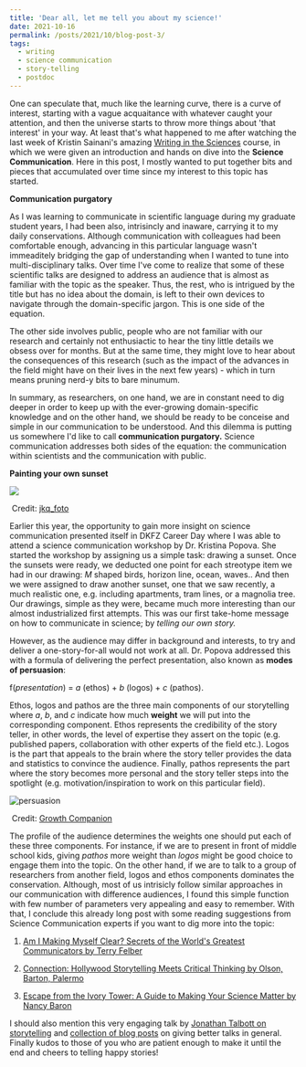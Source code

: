 ```yaml
---
title: 'Dear all, let me tell you about my science!'
date: 2021-10-16
permalink: /posts/2021/10/blog-post-3/
tags:
  - writing
  - science communication
  - story-telling
  - postdoc
---
```


One can speculate that, much like the learning curve, there is a curve of interest, starting with a vague acquaitance with whatever caught your attention, and then the universe starts to throw more things about 'that interest' in your way. At least that's what happened to me after watching the last week of Kristin Sainani's amazing [Writing in the Sciences](https://www.coursera.org/learn/sciwrite)  course, in which we were given an introduction and hands on dive into the **Science Communication**. Here in this post, I mostly wanted to put together bits and pieces that accumulated over time since my interest to this topic has started. 

**Communication purgatory**

As I was learning to communicate in scientific language during my graduate student years, I had been also, intrisincly and inaware, carrying it to my daily conservations. Although communication with colleagues had been comfortable enough, advancing in this particular language wasn't immeaditely bridging the gap of understanding when I wanted to tune into multi-disciplinary talks. Over time I've come to realize that some of these scientific talks are designed to address an audience that is almost as familiar with the topic as the speaker.  Thus, the rest, who is intrigued by the title but has no idea about the domain, is left to their own devices to navigate through the domain-specific jargon. This is one side of the equation. 

The other side involves public, people who are not familiar with our research and certainly not enthusiactic to hear the tiny little details we obsess over for months.  But at the same time, they might love to hear about the consequences of this research (such as the impact of the advances in the field might have on their lives in the next few years) - which in turn means pruning nerd-y bits to bare minumum. 

In summary,  as researchers, on one hand, we are in constant need to dig deeper in order to keep up with the ever-growing domain-specific knowledge and on the other hand, we should be ready to be conceise and simple in our communication to be understood. And this dilemma is putting us somewhere I'd like to call **communication purgatory.**  Science communication addresses both sides of the equation: the communication within scientists and the communication with public. 

**Painting your own sunset**

![](/Users/hakimeozturk/Documents/PostDoc/website/hkmztrk.github.io/images/kyoto.jpg)

​																				Credit: [jkq_foto](https://pixers.hk/wall-murals/beautiful-sunset-in-kyoto-japan-27515335) 

Earlier this year, the opportunity to gain more insight on science communication presented itself in DKFZ Career Day where I was able to attend a science communication workshop by Dr. Kristina Popova. She started the workshop by assigning us a simple task: drawing a sunset. Once the sunsets were ready, we deducted one point for each streotype item we had in our drawing: *M* shaped birds, horizon line, ocean, waves.. And then we were assigned to draw another sunset, one that we saw recently, a much realistic one, e.g. including apartments, tram lines, or a magnolia tree.  Our drawings, simple as they were, became much more interesting than our almost industrialized first attempts. This was our first take-home message on how to communicate in science; by *telling our own story.* 

However, as the audience may differ in background and interests, to try and deliver a one-story-for-all would not work at all. Dr. Popova addressed this with a formula of delivering the perfect presentation, also known as **modes of persuasion**:

 f(*presentation*) = *a* (ethos) + *b* (logos) + *c* (pathos). 

Ethos,  logos and pathos are the three main components of our storytelling where  *a*, *b*, and *c* indicate how much **weight** we will put into the corresponding component. Ethos represents the credibility of the story teller, in other words, the level of expertise they assert on the topic (e.g. published papers, collaboration with other experts of the field etc.). Logos is the part that appeals to the brain where the story teller provides the data and statistics to convince the audience. Finally, pathos represents the part where the story becomes more personal and the story teller steps into the spotlight (e.g.  motivation/inspiration to work on this particular field). 



![persuasion](/Users/hakimeozturk/Documents/PostDoc/website/hkmztrk.github.io/images/persuasion.png)

​																	Credit:  [Growth Companion](https://growthcompanion.medium.com/ethos-pathos-logos-of-public-speaking-d15e3f6641cc) 

The profile of the audience determines the weights one should put each of these three components. For instance, if we are to present in front of middle school kids, giving *pathos* more weight than *logos* might be good choice to engage them into the topic. On the other hand, if we are to talk to a group of researchers from another field,  logos and ethos components dominates the conservation. Although, most of us intrisicly follow similar approaches in our communication with difference audiences, I found this simple function with few number of parameters very appealing and easy to remember. With that, I conclude this already long post with some reading suggestions from Science Communication experts if you want to dig more into the topic:

1. [Am I Making Myself Clear? Secrets of the World's Greatest Communicators  by Terry Felber](https://www.amazon.de/dp/B003MW0B34/ref=cm_sw_r_tw_dp_3ESSH5047AXQFZMEN4DA)

2. [Connection: Hollywood Storytelling Meets Critical Thinking by Olson, Barton, Palermo](https://www.amazon.de/dp/B00FASMHP8/ref=cm_sw_r_tw_dp_VDKFSV0PK3X8N4MQRAGA)

3.  [Escape from the Ivory Tower: A Guide to Making Your Science Matter by Nancy Baron](https://www.amazon.de/dp/B003MW0B34/ref=cm_sw_r_tw_dp_MDZCR7ZGHFGEPXBRX451)

I should also mention this very engaging talk by [Jonathan Talbott on storytelling](https://www.youtube.com/watch?v=XW4jklJw07A&t=4s )  and [collection of blog posts](https://www.flamesamilehigh.com/blog/) on giving better talks in general. Finally kudos to those of you who are patient enough to make it until the end and cheers to telling happy stories!

